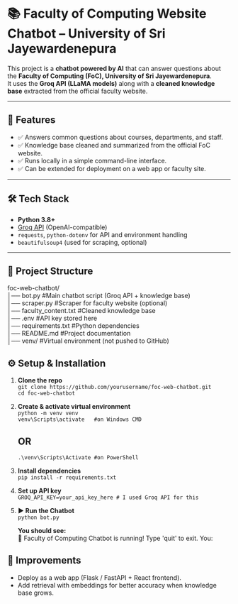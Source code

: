 # 📚 Faculty of Computing Website Chatbot – University of Sri Jayewardenepura

This project is a **chatbot powered by AI** that can answer questions about the **Faculty of Computing (FoC), University of Sri Jayewardenepura**.  
It uses the **Groq API (LLaMA models)** along with a **cleaned knowledge base** extracted from the official faculty website.  

---

## 🚀 Features
- ✅ Answers common questions about courses, departments, and staff.  
- ✅ Knowledge base cleaned and summarized from the official FoC website.  
- ✅ Runs locally in a simple command-line interface.  
- ✅ Can be extended for deployment on a web app or faculty site.  

---

## 🛠️ Tech Stack
- **Python 3.8+**  
- [Groq API](https://groq.com/) (OpenAI-compatible)  
- `requests`, `python-dotenv` for API and environment handling  
- `beautifulsoup4` (used for scraping, optional)  

---

## 📂 Project Structure
foc-web-chatbot/  
│── bot.py #Main chatbot script (Groq API + knowledge base)  
│── scraper.py #Scraper for faculty website (optional)  
│── faculty_content.txt #Cleaned knowledge base  
│── .env #API key stored here  
│── requirements.txt #Python dependencies  
│── README.md #Project documentation  
│── venv/ #Virtual environment (not pushed to GitHub)  

## ⚙️ Setup & Installation

1. **Clone the repo**  
   `git clone https://github.com/yourusername/foc-web-chatbot.git`  
   `cd foc-web-chatbot`

2. **Create & activate virtual environment**  
   `python -m venv venv`  
   `venv\Scripts\activate   #on Windows CMD`
   ## OR
   `.\venv\Scripts\Activate #on PowerShell`

3. **Install dependencies**  
   `pip install -r requirements.txt`

4. **Set up API key**  
   `GROQ_API_KEY=your_api_key_here # I used Groq API for this`

5. **▶️ Run the Chatbot**  
   `python bot.py`

   **You should see:**  
   🤖 Faculty of Computing Chatbot is running! Type 'quit' to exit.
   You:

 ## 📌 Improvements 
 - Deploy as a web app (Flask / FastAPI + React frontend). 
 - Add retrieval with embeddings for better accuracy when knowledge base grows.


